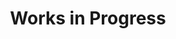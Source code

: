 ---
title: Works in Progress
cms_exclude: true
#url: talk

# View
view: compact

# Optional cover image (relative to `assets/media/` folder).
image:
  caption: ''
  filename: ''
---